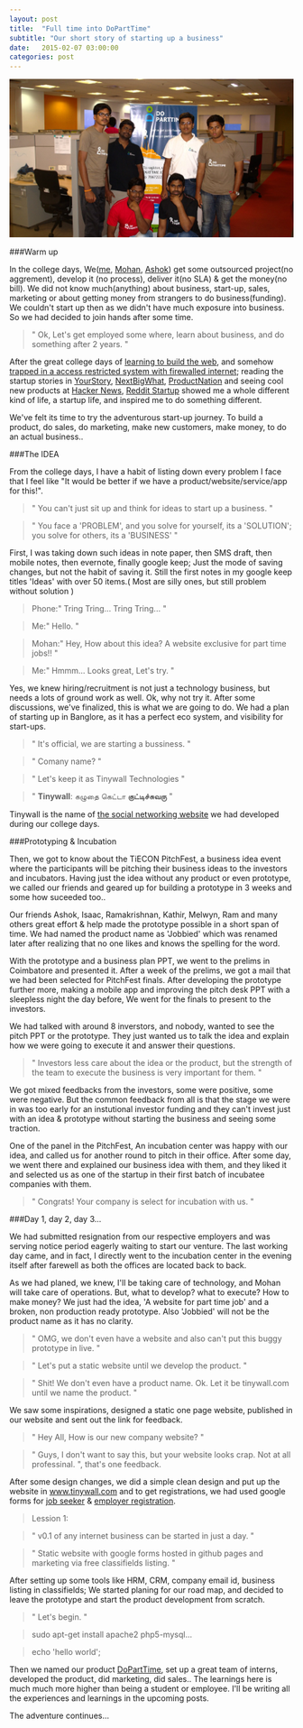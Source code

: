 ```yaml
---
layout: post
title:  "Full time into DoPartTime"
subtitle: "Our short story of starting up a business"
date:   2015-02-07 03:00:00
categories: post
---
```


<img src="/images/post/doparttime-team2.jpg">

###Warm up

In the college days, We(<a href="https://twitter.com/ArnDvd" target='_blank'>me</a>, <a href="https://twitter.com/smartmohi/" target='_blank'>Mohan</a>, <a href="https://twitter.com/ashkrj" target='_blank'>Ashok</a>) get some outsourced project(no aggrement), develop it (no process), deliver it(no SLA) &amp; get the money(no bill). We did not know much(anything) about business, start-up, sales, marketing or about getting money from strangers to do business(funding). We couldn't start up then as we didn't have much exposure into business. So we had decided to join hands after some time.

> " Ok, Let's get employed some where, learn about business, and do something after 2 years. "

After the great college days of <a href='http://blog.arundavid.com/hello-world' target='_blank'>learning to build the web</a>, and somehow <a href='http://blog.arundavid.com/behind-the-firewall-lines' target='_blank'>trapped in a access restricted system with firewalled internet</a>; reading the startup stories in <a href='http://yourstory.com/' target='_blank'>YourStory</a>, <a href='http://www.nextbigwhat.com/' target='_blank'>NextBigWhat</a>, <a href="http://pn.ispirt.in/">ProductNation</a> and seeing cool new products at <a href="https://news.ycombinator.com/" target='_blank'>Hacker News</a>, <a href="http://www.reddit.com/r/startups" target='_blank'>Reddit Startup</a> showed me a whole different kind of life, a startup life, and inspired me to do something different.

We've felt its time to try the adventurous start-up journey. To build a product, do sales, do marketing, make new customers, make money, to do an actual business..

###The IDEA

From the college days, I have a habit of listing down every problem I face that I feel like "It would be better if we have a product/website/service/app for this!".

> " You can't just sit up and think for ideas to start up a business. "

> " You face a 'PROBLEM', and you solve for yourself, its a 'SOLUTION'; you solve for others, its a 'BUSINESS' "

First, I was taking down such ideas in note paper, then SMS draft, then mobile notes, then evernote, finally google keep; Just the mode of saving changes, but not the habit of saving it. Still the first notes in my google keep titles 'Ideas' with over 50 items.( Most are silly ones, but still problem without solution )

> Phone:" Tring Tring... Tring Tring... "

> Me:" Hello. "

> Mohan:" Hey, How about this idea? A website exclusive for part time jobs!! "

> Me:" Hmmm... Looks great, Let's try. "

Yes, we knew hiring/recruitment is not just a technology business, but needs a lots of ground work as well. Ok, why not try it. After some discussions, we've finalized, this is what we are going to do. We had a plan of starting up in Banglore, as it has a perfect eco system, and visibility for start-ups.

> " It's official, we are starting a bussiness. "

> " Comany name? "

> " Let's keep it as Tinywall Technologies "

> " <b>Tinywall</b>: கழுதை கெட்டா <b>குட்டிச்சுவரு</b> "

Tinywall is the name of <a href="https://github.com/tinywall/social" target='_blank'>the social networking website</a> we had developed during our college days.


###Prototyping &amp; Incubation

Then, we got to know about the TiECON PitchFest, a business idea event where the participants will be pitching their business ideas to the investors and incubators.
Having just the idea without any product or even prototype, we called our friends and geared up for building a prototype in 3 weeks and some how suceeded too.. 

Our friends Ashok, Isaac, Ramakrishnan, Kathir, Melwyn, Ram and many others great effort &amp; help made the prototype possible in a short span of time. We had named the product name as 'Jobbied' which was renamed later after realizing that no one likes and knows the spelling for the word.

With the prototype and a business plan PPT, we went to the prelims in Coimbatore and presented it. After a week of the prelims, we got a mail that we had been selected for PitchFest finals. After developing the prototype further more, making a mobile app and improving the pitch desk PPT with a sleepless night the day before, We went for the finals to present to the investors. 

We had talked with around 8 inverstors, and nobody, wanted to see the pitch PPT or the prototype. They just wanted us to talk the idea and explain how we were going to execute it and answer their questions. 

> " Investors less care about the idea or the product, but the strength of the team to execute the business is very important for them. "

We got mixed feedbacks from the investors, some were positive, some were negative. But the common feedback from all is that the stage we were in was too early for an instutional investor funding and they can't invest just with an idea &amp; prototype without starting the business and seeing some traction.

One of the panel in the PitchFest, An incubation center was happy with our idea, and called us for another round to pitch in their office. After some day, we went there and explained our business idea with them, and they liked it and selected us as one of the startup in their first batch of incubatee companies with them.

> " Congrats! Your company is select for incubation with us. "

###Day 1, day 2, day 3...

We had submitted resignation from our respective employers and was serving notice period eagerly waiting to start our venture. The last working day came, and in fact, I directly went to the incubation center in the evening itself after farewell as both the offices are located back to back.

As we had planed, we knew, I'll be taking care of technology, and Mohan will take care of operations. But, what to develop? what to execute? How to make money? We just had the idea, 'A website for part time job' and a broken, non production ready prototype. Also 'Jobbied' will not be the product name as it has no clarity.

> " OMG, we don't even have a website and also can't put this buggy prototype in live. "

> " Let's put a static website until we develop the product. "

> " Shit! We don't even have a product name. Ok. Let it be tinywall.com until we name the product. "

We saw some inspirations, designed a static one page website, published in our website and sent out the link for feedback.

> " Hey All, How is our new company website? "

> " Guys, I don't want to say this, but your website looks crap. Not at all professinal. ", that's one feedback.

After some design changes, we did a simple clean design and put up the website in <a href="http://www.tinywall.com/">www.tinywall.com</a> and to get registrations, we had used google forms for <a href="https://docs.google.com/forms/d/1G31dBWQDz8XeLffQFoxRLn32UUU-YNonHYcrjKCVWgQ/viewform?embedded=true">job seeker</a> &amp; <a href="https://docs.google.com/forms/d/15VxFJwDHAlvvxEQG36Th11WCeW7T74ezNOP2kPfCb3k/viewform?embedded=true">employer registration</a>.

> Lession 1: 

> " v0.1 of any internet business can be started in just a day. "

> " Static website with google forms hosted in github pages and marketing via free classifields listing. "

After setting up some tools like HRM, CRM, company email id, business listing in classifields; We started planing for our road map, and decided to leave the prototype and start the product development from scratch.

> " Let's begin. "

> sudo apt-get install apache2 php5-mysql...

> echo 'hello world';


Then we named our product <a href="http://www.doparttime.com" target='_blank'>DoPartTime</a>, set up a great team of interns, developed the product, did marketing, did sales.. The learnings here is much much more higher than being a student or employee. I'll be writing all the experiences and learnings in the upcoming posts.

The adventure continues... 


